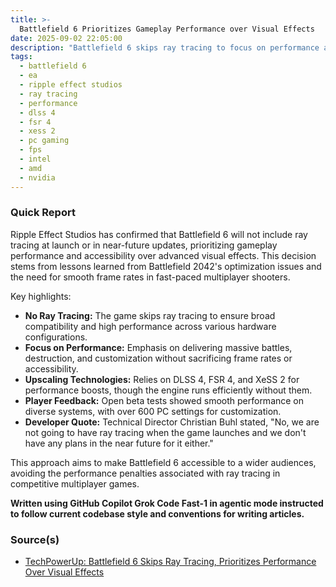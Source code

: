 ```yaml
---
title: >-
  Battlefield 6 Prioritizes Gameplay Performance over Visual Effects
date: 2025-09-02 22:05:00
description: "Battlefield 6 skips ray tracing to focus on performance and accessibility, allowing more players to enjoy smooth gameplay without sacrificing frame rates in multiplayer battles."
tags:
  - battlefield 6
  - ea
  - ripple effect studios
  - ray tracing
  - performance
  - dlss 4
  - fsr 4
  - xess 2
  - pc gaming
  - fps
  - intel
  - amd
  - nvidia
---
```


### Quick Report

Ripple Effect Studios has confirmed that Battlefield 6 will not include ray tracing at launch or in near-future updates, prioritizing gameplay performance and accessibility over advanced visual effects. This decision stems from lessons learned from Battlefield 2042\'s optimization issues and the need for smooth frame rates in fast-paced multiplayer shooters.
<!-- more -->

Key highlights:

- **No Ray Tracing:** The game skips ray tracing to ensure broad compatibility and high performance across various hardware configurations.
- **Focus on Performance:** Emphasis on delivering massive battles, destruction, and customization without sacrificing frame rates or accessibility.
- **Upscaling Technologies:** Relies on DLSS 4, FSR 4, and XeSS 2 for performance boosts, though the engine runs efficiently without them.
- **Player Feedback:** Open beta tests showed smooth performance on diverse systems, with over 600 PC settings for customization.
- **Developer Quote:** Technical Director Christian Buhl stated, "No, we are not going to have ray tracing when the game launches and we don't have any plans in the near future for it either."

This approach aims to make Battlefield 6 accessible to a wider audiences, avoiding the performance penalties associated with ray tracing in competitive multiplayer games.

**Written using GitHub Copilot Grok Code Fast-1 in agentic mode instructed to follow current codebase style and conventions for writing articles.**

### Source(s)

- [TechPowerUp: Battlefield 6 Skips Ray Tracing, Prioritizes Performance Over Visual Effects][def]

[def]: https://www.techpowerup.com/340533/battlefield-6-skips-ray-tracing-prioritizes-performance-over-visual-effects
